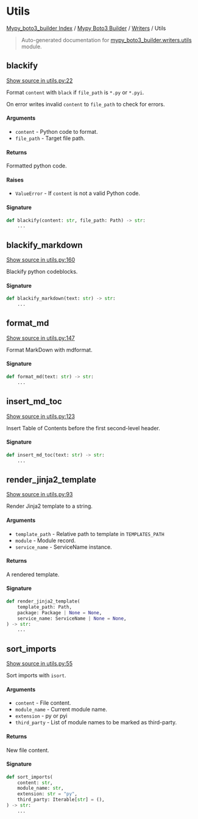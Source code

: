 # Utils

[Mypy_boto3_builder Index](../../README.md#mypy_boto3_builder-index) /
[Mypy Boto3 Builder](../index.md#mypy-boto3-builder) /
[Writers](./index.md#writers) /
Utils

> Auto-generated documentation for [mypy_boto3_builder.writers.utils](https://github.com/youtype/mypy_boto3_builder/blob/main/mypy_boto3_builder/writers/utils.py) module.

## blackify

[Show source in utils.py:22](https://github.com/youtype/mypy_boto3_builder/blob/main/mypy_boto3_builder/writers/utils.py#L22)

Format `content` with `black` if `file_path` is `*.py` or `*.pyi`.

On error writes invalid `content` to `file_path` to check for errors.

#### Arguments

- `content` - Python code to format.
- `file_path` - Target file path.

#### Returns

Formatted python code.

#### Raises

- `ValueError` - If `content` is not a valid Python code.

#### Signature

```python
def blackify(content: str, file_path: Path) -> str:
    ...
```



## blackify_markdown

[Show source in utils.py:160](https://github.com/youtype/mypy_boto3_builder/blob/main/mypy_boto3_builder/writers/utils.py#L160)

Blackify python codeblocks.

#### Signature

```python
def blackify_markdown(text: str) -> str:
    ...
```



## format_md

[Show source in utils.py:147](https://github.com/youtype/mypy_boto3_builder/blob/main/mypy_boto3_builder/writers/utils.py#L147)

Format MarkDown with mdformat.

#### Signature

```python
def format_md(text: str) -> str:
    ...
```



## insert_md_toc

[Show source in utils.py:123](https://github.com/youtype/mypy_boto3_builder/blob/main/mypy_boto3_builder/writers/utils.py#L123)

Insert Table of Contents before the first second-level header.

#### Signature

```python
def insert_md_toc(text: str) -> str:
    ...
```



## render_jinja2_template

[Show source in utils.py:93](https://github.com/youtype/mypy_boto3_builder/blob/main/mypy_boto3_builder/writers/utils.py#L93)

Render Jinja2 template to a string.

#### Arguments

- `template_path` - Relative path to template in `TEMPLATES_PATH`
- `module` - Module record.
- `service_name` - ServiceName instance.

#### Returns

A rendered template.

#### Signature

```python
def render_jinja2_template(
    template_path: Path,
    package: Package | None = None,
    service_name: ServiceName | None = None,
) -> str:
    ...
```



## sort_imports

[Show source in utils.py:55](https://github.com/youtype/mypy_boto3_builder/blob/main/mypy_boto3_builder/writers/utils.py#L55)

Sort imports with `isort`.

#### Arguments

- `content` - File content.
- `module_name` - Current module name.
- `extension` - py or pyi
- `third_party` - List of module names to be marked as third-party.

#### Returns

New file content.

#### Signature

```python
def sort_imports(
    content: str,
    module_name: str,
    extension: str = "py",
    third_party: Iterable[str] = (),
) -> str:
    ...
```
